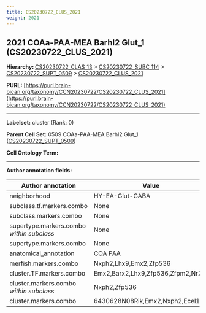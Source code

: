 ```yaml
---
title: CS20230722_CLUS_2021
weight: 2021
---
```

## 2021 COAa-PAA-MEA Barhl2 Glut_1 (CS20230722_CLUS_2021)
<b>Hierarchy: </b>
[CS20230722_CLAS_13](../CS20230722_CLAS_13) >
[CS20230722_SUBC_114](../CS20230722_SUBC_114) >
[CS20230722_SUPT_0509](../CS20230722_SUPT_0509) >
[CS20230722_CLUS_2021](../CS20230722_CLUS_2021)

**PURL:** [https://purl.brain-bican.org/taxonomy/CCN20230722/CS20230722_CLUS_2021](https://purl.brain-bican.org/taxonomy/CCN20230722/CS20230722_CLUS_2021)

---


**Labelset:** cluster (Rank: 0)

**Parent Cell Set:** 0509 COAa-PAA-MEA Barhl2 Glut_1 ([CS20230722_SUPT_0509](../CS20230722_SUPT_0509))



**Cell Ontology Term:** 

[MARKER GENES.]: #


---

[TRANSFERRED ANNOTATIONS.]: #


[AUTHOR ANNOTATION FIELDS.]: #


**Author annotation fields:**

| Author annotation | Value |
|-------------------|-------|
|neighborhood|HY-EA-Glut-GABA|
|subclass.tf.markers.combo|None|
|subclass.markers.combo|None|
|supertype.markers.combo _within subclass_|None|
|supertype.markers.combo|None|
|anatomical_annotation|COA PAA|
|merfish.markers.combo|Nxph2,Lhx9,Emx2,Zfp536|
|cluster.TF.markers.combo|Emx2,Barx2,Lhx9,Zfp536,Zfpm2,Nr2f2|
|cluster.markers.combo _within subclass_|Nxph2,Zfp536|
|cluster.markers.combo|6430628N08Rik,Emx2,Nxph2,Ecel1|
